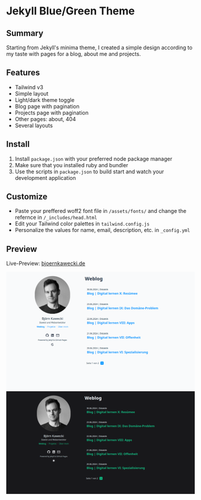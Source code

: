 # Jekyll Blue/Green Theme

## Summary

Starting from Jekyll's minima theme, I created a simple design according to my taste with pages for a blog, about me and projects.

## Features

- Tailwind v3
- Simple layout
- Light/dark theme toggle
- Blog page with pagination
- Projects page with pagination
- Other pages: about, 404
- Several layouts

## Install

1. Install `package.json` with your preferred node package manager
2. Make sure that you installed ruby and bundler
3. Use the scripts in `package.json` to build start and watch your development application

## Customize

- Paste your preffered woff2 font file in `/assets/fonts/` and change the refernce in `/_includes/head.html`
- Edit your Tailwind color palettes in `tailwind.config.js`
- Personalize the values for name, email, description, etc. in `_config.yml`

## Preview

Live-Preview: [bjoernkawecki.de](https://bjoernkawecki.de/)

![preview-blog-blue](/assets/preview/blue.png) 
![preview-blog-green](/assets/preview/green.png) 